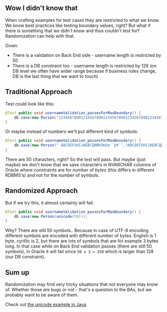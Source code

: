 Wow I didn't know that
----------------------
When crafting examples for test cases they are restricted to what we know. We know best practices like testing boundary
values, right? But what if there is something that we didn't know and thus couldn't test for? Randomization can help 
with that.

Given: 

* There is a validation on Back End side - username length is restricted by 50
* There is a DB constraint too - username length is restricted by 128 (on DB level we often have wider range because 
if business rules change, DB is the last thing that we want to touch) 

## Traditional Approach

Test could look like this:

```java
@Test public void usernameValidation_passesForMaxBoundary() {
    db.save(new Person("12345678901234567890123456789012345678901234567890"));
}
```

Or maybe instead of numbers we'll put different kind of symbols:

```java
@Test public void usernameValidation_passesForMaxBoundary() {
    db.save(new Person(" ABCDEFGHIJАБВГДИЙКЛмƒœ˙´þ¥¨ʼ,?ABCDEFGHIJАБВГДИЙКЛ"));
}
```

There are 50 characters, right? So the test will pass. But maybe (just maybe) we don't know that we save characters in 
NVARCHAR columns of Oracle where constraints are for number of _bytes_ (this differs in different RDBMS's) and not for
the number of symbols.

## Randomized Approach
But if we try this, it almost certainly will fail:

```java
@Test public void usernameValidation_passesForMaxBoundary() {
    db.save(new Person(unicode(50)));
}
```

Why? There are still 50 symbols.. Because in case of UTF-8 encoding different symbols are encoded with different number
of bytes. English is 1 byte, cyrillic is 2, but there are lots of symbols that are for example 3 bytes long. In that 
case while on Back End validation passes (there are still 50 symbols), in Oracle it will fail since `50 x 3 = 150` which
is larger than 128 (our DB constraint).

## Sum up
 
Randomization may find very tricky situations that not everyone may know of. Whether those are bugs or not - that's a
question to the BAs, but we probably want to be aware of them.

Check out [the unicode example in Java](./src/test/java/io/qala/datagen/examples/ValidationTest.java).
